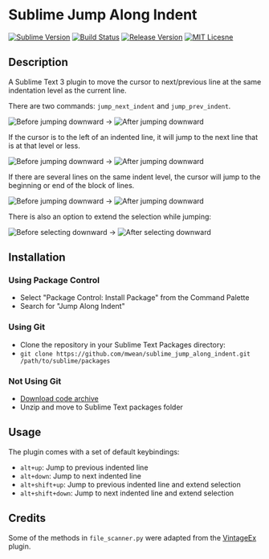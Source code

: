 # Sublime Jump Along Indent #

[![Sublime Version](http://img.shields.io/badge/sublime_text-3-orange.svg?style=flat)](http://www.sublimetext.com/3)
[![Build Status](http://img.shields.io/travis/mwean/sublime_jump_along_indent/master.svg?style=flat)](https://travis-ci.org/mwean/sublime_jump_along_indent)
[![Release Version](http://img.shields.io/badge/release-v0.2.1-blue.svg?style=flat)](https://github.com/mwean/sublime_jump_along_indent/releases/latest)
[![MIT Licesne](http://img.shields.io/badge/license-MIT-red.svg?style=flat)](https://github.com/mwean/sublime_jump_along_indent/blob/master/LICENSE)

## Description ##

A Sublime Text 3 plugin to move the cursor to next/previous line at the same indentation level as the current line.

There are two commands: `jump_next_indent` and `jump_prev_indent`.

![Before jumping downward](https://s3.amazonaws.com/mwean-github/sublime_jump_along_indent/pre_jump.png) → ![After jumping downward](https://s3.amazonaws.com/mwean-github/sublime_jump_along_indent/post_jump.png)

If the cursor is to the left of an indented line, it will jump to the next line that is at that level or less.

![Before jumping downward](https://s3.amazonaws.com/mwean-github/sublime_jump_along_indent/pre_jump_inset.png) → ![After jumping downward](https://s3.amazonaws.com/mwean-github/sublime_jump_along_indent/post_jump_inset.png)

If there are several lines on the same indent level, the cursor will jump to the beginning or end of the block of lines.

![Before jumping downward](https://s3.amazonaws.com/mwean-github/sublime_jump_along_indent/pre_jump_block.png) → ![After jumping downward](https://s3.amazonaws.com/mwean-github/sublime_jump_along_indent/post_jump_block.png)

There is also an option to extend the selection while jumping:

![Before selecting downward](https://s3.amazonaws.com/mwean-github/sublime_jump_along_indent/pre_jump.png) → ![After selecting downward](https://s3.amazonaws.com/mwean-github/sublime_jump_along_indent/post_select.png)

## Installation ##

### Using Package Control ###
  - Select "Package Control: Install Package" from the Command Palette
  - Search for "Jump Along Indent"

### Using Git ###
  - Clone the repository in your Sublime Text Packages directory:
  - `git clone https://github.com/mwean/sublime_jump_along_indent.git /path/to/sublime/packages`

### Not Using Git ###
  - [Download code archive](https://github.com/mwean/sublime_jump_along_indent/archive/master.zip)
  - Unzip and move to Sublime Text packages folder

## Usage ##

The plugin comes with a set of default keybindings:

  - `alt+up`: Jump to previous indented line
  - `alt+down`: Jump to next indented line
  - `alt+shift+up`: Jump to previous indented line and extend selection
  - `alt+shift+down`: Jump to next indented line and extend selection

## Credits ##

Some of the methods in `file_scanner.py` were adapted from the [VintageEx](https://github.com/SublimeText/VintageEx) plugin.
